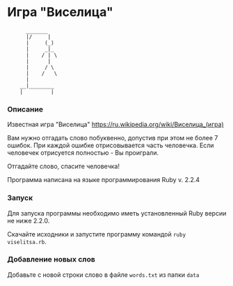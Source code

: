 # Игра "Виселица"

          _______
          |/     |
          |     (_)
          |     _|_
          |    / | \
          |      |
          |     / \
          |    /   \
          |
        __|________
        |         |

### Описание
Известная игра "Виселица"
https://ru.wikipedia.org/wiki/Виселица_(игра)

Вам нужно отгадать слово побуквенно, допустив при этом не более 7 ошибок. При каждой ошибке отрисовывается часть человечка. Если человечек отрисуется полностью - Вы проиграли.

Отгадайте слово, спасите человечка!

Программа написана на языке программирования Ruby v. 2.2.4

### Запуск

Для запуска программы необходимо иметь установленный Ruby версии не ниже 2.2.0. 

Скачайте исходники и запустите программу командой ```ruby viselitsa.rb```.

### Добавление новых слов

Добавьте с новой строки слово в файле ```words.txt``` из папки ```data```
